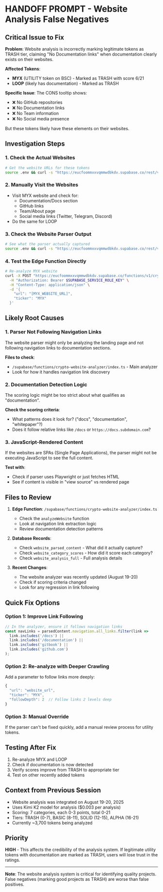 # HANDOFF PROMPT - Website Analysis False Negatives

## Critical Issue to Fix

**Problem**: Website analysis is incorrectly marking legitimate tokens as TRASH tier, claiming "No Documentation links" when documentation clearly exists on their websites.

**Affected Tokens**:
- **MYX** (UTILITY token on BSC) - Marked as TRASH with score 6/21
- **LOOP** (likely has documentation) - Marked as TRASH

**Specific Issue**: The CONS tooltip shows:
- ❌ No GitHub repositories
- ❌ No Documentation links  
- ❌ No Team information
- ❌ No Social media presence

But these tokens likely have these elements on their websites.

## Investigation Steps

### 1. Check the Actual Websites
```bash
# Get the website URLs for these tokens
source .env && curl -s "https://eucfoommxxvqmmwdbkdv.supabase.co/rest/v1/crypto_calls?ticker=in.(MYX,LOOP)&select=ticker,website_url,website_score,website_tier,website_analysis_full" -H "apikey: $SUPABASE_SERVICE_ROLE_KEY" | jq '.'
```

### 2. Manually Visit the Websites
- Visit MYX website and check for:
  - Documentation/Docs section
  - GitHub links
  - Team/About page
  - Social media links (Twitter, Telegram, Discord)
- Do the same for LOOP

### 3. Check the Website Parser Output
```bash
# See what the parser actually captured
source .env && curl -s "https://eucfoommxxvqmmwdbkdv.supabase.co/rest/v1/crypto_calls?ticker=eq.MYX&select=website_parsed_content,website_analysis_full" -H "apikey: $SUPABASE_SERVICE_ROLE_KEY" | jq '.'
```

### 4. Test the Edge Function Directly
```bash
# Re-analyze MYX website
curl -X POST "https://eucfoommxxvqmmwdbkdv.supabase.co/functions/v1/crypto-website-analyzer" \
  -H "Authorization: Bearer $SUPABASE_SERVICE_ROLE_KEY" \
  -H "Content-Type: application/json" \
  -d '{
    "url": "[MYX_WEBSITE_URL]",
    "ticker": "MYX"
  }'
```

## Likely Root Causes

### 1. Parser Not Following Navigation Links
The website parser might only be analyzing the landing page and not following navigation links to documentation sections.

**Files to check**:
- `/supabase/functions/crypto-website-analyzer/index.ts` - Main analyzer
- Look for how it handles navigation link discovery

### 2. Documentation Detection Logic
The scoring logic might be too strict about what qualifies as "documentation".

**Check the scoring criteria**:
- What patterns does it look for? ("docs", "documentation", "whitepaper"?)
- Does it follow relative links like `/docs` or `https://docs.subdomain.com`?

### 3. JavaScript-Rendered Content
If the websites are SPAs (Single Page Applications), the parser might not be executing JavaScript to see the full content.

**Test with**:
- Check if parser uses Playwright or just fetches HTML
- See if content is visible in "view source" vs rendered page

## Files to Review

1. **Edge Function**: `/supabase/functions/crypto-website-analyzer/index.ts`
   - Check the `analyzeWebsite` function
   - Look at navigation link extraction logic
   - Review documentation detection patterns

2. **Database Records**:
   - Check `website_parsed_content` - What did it actually capture?
   - Check `website_category_scores` - How did it score each category?
   - Check `website_analysis_full` - Full analysis details

3. **Recent Changes**:
   - The website analyzer was recently updated (August 19-20)
   - Check if scoring criteria changed
   - Look for any regression in link following

## Quick Fix Options

### Option 1: Improve Link Following
```typescript
// In the analyzer, ensure it follows navigation links
const navLinks = parsedContent.navigation.all_links.filter(link => 
  link.includes('/docs') || 
  link.includes('/documentation') ||
  link.includes('gitbook') ||
  link.includes('github.com')
);
```

### Option 2: Re-analyze with Deeper Crawling
Add a parameter to follow links more deeply:
```typescript
{
  "url": "website_url",
  "ticker": "MYX",
  "followDepth": 2  // Follow links 2 levels deep
}
```

### Option 3: Manual Override
If the parser can't be fixed quickly, add a manual review process for utility tokens.

## Testing After Fix

1. Re-analyze MYX and LOOP
2. Check if documentation is now detected
3. Verify scores improve from TRASH to appropriate tier
4. Test on other recently added tokens

## Context from Previous Session

- Website analysis was integrated on August 19-20, 2025
- Uses Kimi K2 model for analysis ($0.003 per analysis)
- Scoring: 7 categories, each 0-3 points, total 0-21
- Tiers: TRASH (0-7), BASIC (8-11), SOLID (12-15), ALPHA (16-21)
- Currently ~3,700 tokens being analyzed

## Priority
**HIGH** - This affects the credibility of the analysis system. If legitimate utility tokens with documentation are marked as TRASH, users will lose trust in the ratings.

---
**Note**: The website analysis system is critical for identifying quality projects. False negatives (marking good projects as TRASH) are worse than false positives.